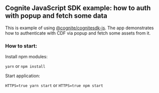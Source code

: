 ## Cognite JavaScript SDK example: how to auth with popup and fetch some data 

This is example of using [@cognite/cognitesdk-js](https://github.com/cognitedata/cognitesdk-js).
The app demonstrates how to authenticate with CDF via popup and fetch some assets from it.

### How to start:

Install npm modules:

`yarn` or `npm install`

Start application:

`HTTPS=true yarn start` or `HTTPS=true npm start`
